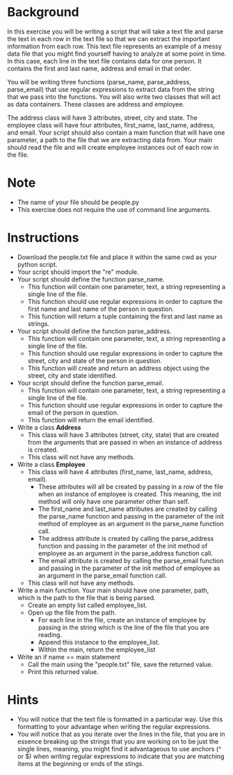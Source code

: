 # Background

In this exercise you will be writing a script that will take a text file and parse the text in each row in the  text  file  so  that  we  can  extract  the  important  information  from  each  row.  This  text  file represents an example of a messy data file that you might find yourself having to analyze at some point in time. In this case, each line in the text file contains data for one person. It contains the first and last name, address and email in that order.

You  will  be  writing  three  functions  (parse_name,  parse_address,  parse_email)  that  use  regular expressions to extract data from the string that we pass into the functions. You will also write two classes that will act as data containers. These classes are address and employee. 

The  address  class  will  have  3  attributes,  street,  city  and  state.  The  employee  class  will  have  four attributes,  first_name,  last_name,  address,  and  email.  Your  script  should  also  contain  a  main function  that  will  have  one  parameter,  a  path  to  the  file  that  we  are  extracting  data  from.  Your main should read the file and will create employee instances out of each row in the file.

# Note
- The name of your file should be people.py
- This exercise does not require the use of command line arguments.

# Instructions
- Download the people.txt file and place it within the same cwd as your python script.
- Your script should import the "re" module.
- Your script should define the function parse_name.
  - This function will contain one parameter, text, a string representing a single line of the file.
  - This  function  should  use  regular  expressions  in  order  to  capture  the  first  name  and  last name of the person in question.
  - This function will return a tuple containing the first and last name as strings.
- Your script should define the function parse_address.
  - This function will contain one parameter, text, a string representing a single line of the file.
  - This function should use regular expressions in order to capture the street, city and state of the person in question.
  - This  function  will  create  and  return  an  address  object  using  the  street,  city  and  state identified.
- Your script should define the function parse_email.
  - This function will contain one parameter, text, a string representing a single line of the file.
  - This function should use regular expressions in order to capture the email of the person in question.
  - This function will return the email identified.
- Write a class **Address**
  - This class will have 3 attributes (street, city, state) that are created from the arguments that are passed in when an instance of address is created.
  - This class will not have any methods.
- Write a class **Employee**
  - This class will have 4 attributes (first_name, last_name, address, email).
    - These  attributes  will  all  be  created  by  passing  in  a  row  of  the  file  when  an  instance  of employee is created. This meaning, the init method will only have one parameter other than self.
    - The first_name and last_name attributes are created by calling the parse_name function and  passing  in  the  parameter  of  the  init  method  of  employee  as  an  argument  in  the parse_name function call.
    - The address attribute is created by calling the parse_address function and passing in the parameter of the init method of employee as an argument in the parse_address function call.
    - The  email  attribute  is  created  by  calling  the  parse_email  function  and  passing  in  the parameter  of  the  init  method  of  employee  as  an  argument  in  the  parse_email  function call.
   - This class will not have any methods.
- Write a main function. Your main should have one parameter, path, which is the path to the file that is being parsed.
  - Create an empty list called employee_list.
  - Open up the file from the path.
    - For each line in the file, create an instance of employee by passing in the string which is the line of the file that you are reading.
    - Append this instance to the employee_list.
    - Within the main, return the employee_list 
- Write an if name == main statement
  - Call the main using the "people.txt" file, save the returned value.
  - Print this returned value.

# Hints
- You  will  notice  that  the  text  file  is  formatted  in  a  particular  way.  Use  this  formatting  to  your advantage when writing the regular expressions.
- You will notice that as you iterate over the lines in the file, that you are in essence breaking up the  strings  that  you  are  working  on  to  be  just  the  single  lines,  meaning,  you  might  find  it advantageous to use anchors (^ or $) when writing regular expressions to indicate that you are matching items at the beginning or ends of the stings.
